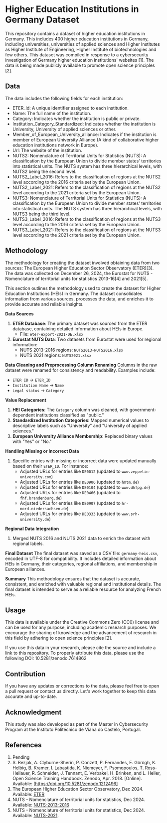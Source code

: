 # Higher Education Institutions in Germany Dataset

This repository contains a dataset of higher education institutions in Germany. This includes 400 higher education institutions in Germany, including universities,  universities of applied sciences and Higher Institutes as Higher Institute of Engineering, Higher Institute of biotechnologies and few others. This dataset was compiled in response to a cybersecurity investigation of Germany higher education institutions' websites [1]. The data is being made publicly available to promote open science principles [2].

## Data

The data includes the following fields for each institution:

- ETER_Id: A unique identifier assigned to each institution.
- Name: The full name of the institution.
- Category: Indicates whether the institution is public or private.
- Institution_Category_Standardized: Indicates whether the institution is University, University of applied sciences or other.
- Member_of_European_University_alliance: Indicates if the institution is member of European University Alliance (A kind of collaborative higher education institutions network in Europe).
- Url: The website of the institution.
- NUTS2: Nomenclature of Territorial Units for Statistics (NUTS): A classification by the European Union to divide member states' territories into statistical units. The NUTS system has three hierarchical levels, with NUTS2 being the second level.
- NUTS2_Label_2016: Refers to the classification of regions at the NUTS2 level according to the 2016 criteria set by the European Union.
- NUTS2_Label_2021: Refers to the classification of regions at the NUTS2 level according to the 2021 criteria set by the European Union.
- NUTS3: Nomenclature of Territorial Units for Statistics (NUTS): A classification by the European Union to divide member states' territories into statistical units. The NUTS system has three hierarchical levels, with NUTS3 being the third level.
- NUTS3_Label_2016: Refers to the classification of regions at the NUTS3 level according to the 2016 criteria set by the European Union.
- NUTS3_Label_2021: Refers to the classification of regions at the NUTS3 level according to the 2021 criteria set by the European Union.

## Methodology
The methodology for creating the dataset involved obtaining data from two sources: The European Higher Education Sector Observatory (ETER)[3]. The data was collected on December 26, 2024, the Eurostat for NUTS - Nomenclature of territorial units for statistics 2013-16[4] and 2021[5].

This section outlines the methodology used to create the dataset for Higher Education Institutions (HEIs) in Germany. The dataset consolidates information from various sources, processes the data, and enriches it to provide accurate and reliable insights.

**Data Sources**
1. **ETER Database**: The primary dataset was sourced from the ETER database, containing detailed information about HEIs in Europe.
   - File: `eter-export-2021-DE.xlsx`
2. **Eurostat NUTS Data**: Two datasets from Eurostat were used for regional information:
   - NUTS 2013-2016 regions: `NUTS2013-NUTS2016.xlsx`
   - NUTS 2021 regions: `NUTS2021.xlsx`

**Data Cleaning and Preprocessing**
**Column Renaming**
Columns in the raw dataset were renamed for consistency and readability. Examples include:
- `ETER ID` → `ETER_ID`
- `Institution Name` → `Name`
- `Legal status` → `Category`

**Value Replacement**
1. **HEI Categories**: The `Category` column was cleaned, with government-dependent institutions classified as "public."
2. **Standardized Institution Categories**: Mapped numerical values to descriptive labels such as "University" and "University of applied sciences."
3. **European University Alliance Membership**: Replaced binary values with "Yes" or "No."

**Handling Missing or Incorrect Data**
1. Specific entries with missing or incorrect data were updated manually based on their `ETER_ID`. For instance:
   - Adjusted URLs for entries like `DE0012` (updated to `www.zeppelin-university.com`)
   - Adjusted URLs for entries like `DE0906` (updated to `hmtm.de`)
   - Adjusted URLs for entries like `DE0104` (updated to `www.dhfpg.de`)
   - Adjusted URLs for entries like `DE0466` (updated to `fhf.brandenburg.de`)
   - Adjusted URLs for entries like `DE0907` (updated to `hr-nord.niedersachsen.de`)
   - Adjusted URLs for entries like `DE0333` (updated to `www.srh-university.de`)   

**Regional Data Integration**
1. Merged NUTS 2016 and NUTS 2021 data to enrich the dataset with regional labels.

**Final Dataset**
The final dataset was saved as a CSV file: `germany-heis.csv`, encoded in UTF-8 for compatibility. It includes detailed information about HEIs in Germany, their categories, regional affiliations, and membership in European alliances.

**Summary**
This methodology ensures that the dataset is accurate, consistent, and enriched with valuable regional and institutional details. The final dataset is intended to serve as a reliable resource for analyzing French HEIs.

## Usage

This data is available under the Creative Commons Zero (CC0) license and can be used for any purpose, including academic research purposes. We encourage the sharing of knowledge and the advancement of research in this field by adhering to open science principles [2].

If you use this data in your research, please cite the source and include a link to this repository. To properly attribute this data, please use the following DOI: 10.5281/zenodo.7614862

## Contribution

If you have any updates or corrections to the data, please feel free to open a pull request or contact us directly. Let's work together to keep this data accurate and up-to-date.

## Acknowledgment

This study was also developed as part of the Master in Cybersecurity Program at the Instituto Politécnico de Viana do Castelo, Portugal.

## References

1. Pending
2. S. Bezjak, A. Clyburne-Sherin, P. Conzett, P. Fernandes, E. Görögh, K. Helbig, B. Kramer, I. Labastida, K. Niemeyer, F. Psomopoulos, T. Ross-Hellauer, R. Schneider, J. Tennant, E. Verbakel, H. Brinken, and L. Heller, Open Science Training Handbook. Zenodo, Apr. 2018. [Online]. Available: [https://doi.org/10.5281/zenodo.1212496]
3. The European Higher Education Sector Observatory, Dec 2024. Available: [ETER](https://eter-project.com/data/data-for-download-and-visualisations/database/)
4. NUTS - Nomenclature of territorial units for statistics, Dec 2024. Available: [NUTS-2013-2016](https://ec.europa.eu/eurostat/documents/345175/629341/NUTS2013-NUTS2016.xlsx)
5. NUTS - Nomenclature of territorial units for statistics, Dec 2024. Available: [NUTS-2021](https://ec.europa.eu/eurostat/documents/345175/629341/NUTS2021.xlsx).

